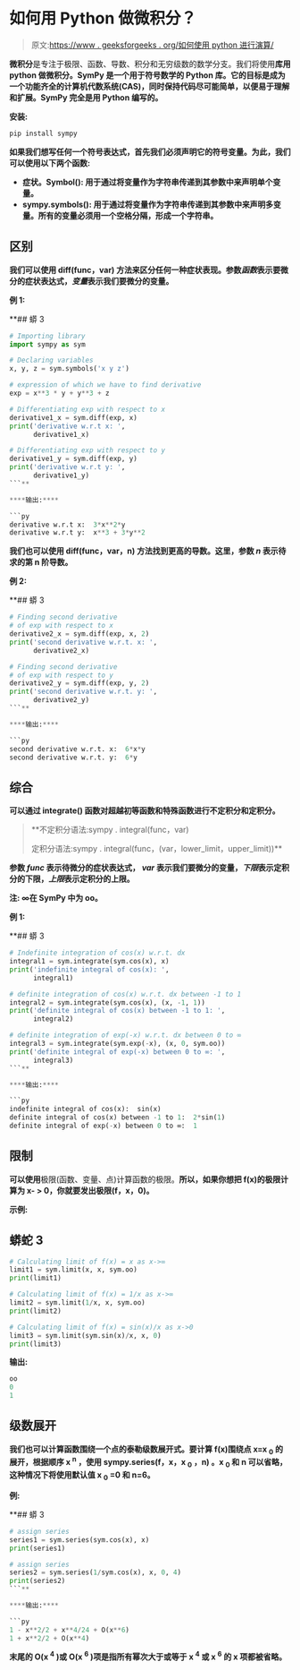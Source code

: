 # 如何用 Python 做微积分？

> 原文:[https://www . geeksforgeeks . org/如何使用 python 进行演算/](https://www.geeksforgeeks.org/how-to-do-calculus-with-python/)

**微积分**是专注于极限、函数、导数、积分和无穷级数的数学分支。我们将使用[](https://www.sympy.org/en/index.html)**库用 python 做微积分。SymPy 是一个用于符号数学的 Python 库。它的目标是成为一个功能齐全的计算机代数系统(CAS)，同时保持代码尽可能简单，以便易于理解和扩展。SymPy 完全是用 Python 编写的。**

****安装:****

```py
pip install sympy
```

**如果我们想写任何一个符号表达式，首先我们必须声明它的符号变量。为此，我们可以使用以下两个函数:**

*   ****症状。Symbol():** 用于通过将变量作为字符串传递到其参数中来声明单个变量。**
*   ****sympy.symbols():** 用于通过将变量作为字符串传递到其参数中来声明多变量。所有的变量必须用一个空格分隔，形成一个字符串。**

## **区别**

**我们可以使用 **diff(func，var)** 方法来区分任何一种症状表现。参数*函数*表示要微分的症状表达式，*变量*表示我们要微分的变量。**

****例 1:****

 **## 蟒 3

```py
# Importing library
import sympy as sym

# Declaring variables
x, y, z = sym.symbols('x y z')

# expression of which we have to find derivative
exp = x**3 * y + y**3 + z

# Differentiating exp with respect to x
derivative1_x = sym.diff(exp, x)
print('derivative w.r.t x: ',
      derivative1_x)

# Differentiating exp with respect to y
derivative1_y = sym.diff(exp, y)
print('derivative w.r.t y: ',
      derivative1_y)
```** 

****输出:****

```py
derivative w.r.t x:  3*x**2*y
derivative w.r.t y:  x**3 + 3*y**2
```

**我们也可以使用 **diff(func，var，n)** 方法找到更高的导数。这里，参数 *n* 表示待求的第 n 阶导数。**

****例 2:****

 **## 蟒 3

```py
# Finding second derivative
# of exp with respect to x
derivative2_x = sym.diff(exp, x, 2)
print('second derivative w.r.t. x: ',
      derivative2_x)

# Finding second derivative
# of exp with respect to y
derivative2_y = sym.diff(exp, y, 2)
print('second derivative w.r.t. y: ',
      derivative2_y)
```** 

****输出:****

```py
second derivative w.r.t. x:  6*x*y
second derivative w.r.t. y:  6*y
```

## **综合**

**可以通过 **integrate()** 函数对超越初等函数和特殊函数进行不定积分和定积分。**

> **不定积分语法:sympy . integral(func，var)
> 
> 定积分语法:sympy . integral(func，(var，lower_limit，upper_limit))**

**参数 *func* 表示待微分的症状表达式， *var* 表示我们要微分的变量，*下限*表示定积分的下限，*上限*表示定积分的上限。**

****注:** ∞在 SymPy 中为 oo。**

****例 1:****

 **## 蟒 3

```py
# Indefinite integration of cos(x) w.r.t. dx
integral1 = sym.integrate(sym.cos(x), x)
print('indefinite integral of cos(x): ',
      integral1)

# definite integration of cos(x) w.r.t. dx between -1 to 1
integral2 = sym.integrate(sym.cos(x), (x, -1, 1))
print('definite integral of cos(x) between -1 to 1: ',
      integral2)

# definite integration of exp(-x) w.r.t. dx between 0 to ∞
integral3 = sym.integrate(sym.exp(-x), (x, 0, sym.oo))
print('definite integral of exp(-x) between 0 to ∞: ',
      integral3)
```** 

****输出:****

```py
indefinite integral of cos(x):  sin(x)
definite integral of cos(x) between -1 to 1:  2*sin(1)
definite integral of exp(-x) between 0 to ∞:  1
```

## **限制**

**可以使用**极限(函数、变量、点)计算函数的极限。**所以，如果你想把 f(x)的极限计算为 x- > 0，你就要发出极限(f，x，0)。**

****示例:****

## **蟒蛇 3**

```py
# Calculating limit of f(x) = x as x->∞
limit1 = sym.limit(x, x, sym.oo)
print(limit1)

# Calculating limit of f(x) = 1/x as x->∞
limit2 = sym.limit(1/x, x, sym.oo)
print(limit2)

# Calculating limit of f(x) = sin(x)/x as x->0
limit3 = sym.limit(sym.sin(x)/x, x, 0)
print(limit3)
```

****输出:****

```py
oo
0
1
```

## **级数展开**

**我们也可以计算函数围绕一个点的泰勒级数展开式。要计算 f(x)围绕点 x=x <sub>0</sub> 的展开，根据顺序 x <sup>n</sup> ，使用 **sympy.series(f，x，x <sub>0</sub> ，n)** 。x <sub>0</sub> 和 n 可以省略，这种情况下将使用默认值 x <sub>0</sub> =0 和 n=6。**

****例:****

 **## 蟒 3

```py
# assign series
series1 = sym.series(sym.cos(x), x)
print(series1)

# assign series
series2 = sym.series(1/sym.cos(x), x, 0, 4)
print(series2)
```** 

****输出:****

```py
1 - x**2/2 + x**4/24 + O(x**6)
1 + x**2/2 + O(x**4)
```

**末尾的 O(x <sup>4</sup> )或 O(x <sup>6</sup> )项是指所有幂次大于或等于 x <sup>4</sup> 或 x <sup>6</sup> 的 x 项都被省略。**
